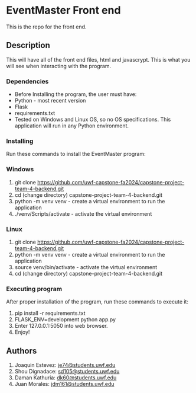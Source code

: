 # EventMaster Front end
This is the repo for the front end.

## Description
This will have all of the front end files, html and javascrypt. This is what you will see when interacting with the program.

### Dependencies
* Before Installing the program, the user must have:
*    Python - most recent version
*    Flask
*    requirements.txt
*    Tested on Windows and Linux OS, so no OS specifications. This application will run in any Python environment.

### Installing
Run these commands to install the EventMaster program:

### Windows
1. git clone https://github.com/uwf-capstone-fa2024/capstone-project-team-4-backend.git
2. cd (change directory) capstone-project-team-4-backend.git
3. python -m venv venv - create a virtual environment to run the application
4. ./venv/Scripts/activate - activate the virtual environment

### Linux
1. git clone https://github.com/uwf-capstone-fa2024/capstone-project-team-4-backend.git
2. python -m venv venv - create a virtual environment to run the application
3. source venv/bin/activate - activate the virtual environment
4. cd (change directory) capstone-project-team-4-backend.git

### Executing program
After proper installation of the program, run these commands to execute it:
1. pip install -r requirements.txt
2. FLASK_ENV=development python app.py
3. Enter 127.0.0.1:5050 into web browser.
4. Enjoy!

## Authors
1. Joaquin Estevez: je74@students.uwf.edu
2. Shou Dignadace: sd105@students.uwf.edu
3. Daman Kathuria: dk60@students.uwf.edu
4. Juan Morales: jdm161@students.uwf.edu
